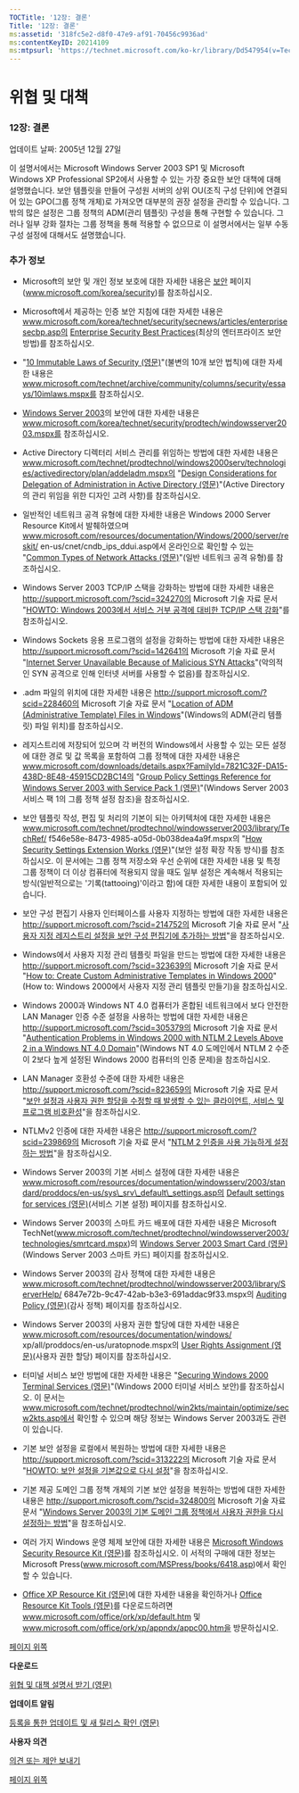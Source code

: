 ```yaml
---
TOCTitle: '12장: 결론'
Title: '12장: 결론'
ms:assetid: '318fc5e2-d8f0-47e9-af91-70456c9936ad'
ms:contentKeyID: 20214109
ms:mtpsurl: 'https://technet.microsoft.com/ko-kr/library/Dd547954(v=TechNet.10)'
---
```


위협 및 대책
============

### 12장: 결론

업데이트 날짜: 2005년 12월 27일

이 설명서에서는 Microsoft Windows Server 2003 SP1 및 Microsoft Windows XP Professional SP2에서 사용할 수 있는 가장 중요한 보안 대책에 대해 설명했습니다. 보안 템플릿을 만들어 구성원 서버의 상위 OU(조직 구성 단위)에 연결되어 있는 GPO(그룹 정책 개체)로 가져오면 대부분의 권장 설정을 관리할 수 있습니다. 그 밖의 많은 설정은 그룹 정책의 ADM(관리 템플릿) 구성을 통해 구현할 수 있습니다. 그러나 일부 강화 절차는 그룹 정책을 통해 적용할 수 없으므로 이 설명서에서는 일부 수동 구성 설정에 대해서도 설명했습니다.

### 추가 정보

-   Microsoft의 보안 및 개인 정보 보호에 대한 자세한 내용은 [보안](http://www.microsoft.com/korea/security/) 페이지(www.microsoft.com/korea/security)를 참조하십시오.

-   Microsoft에서 제공하는 인증 보안 지침에 대한 자세한 내용은 www.microsoft.com/korea/technet/security/secnews/articles/enterprisesecbp.asp의 [Enterprise Security Best Practices](http://www.microsoft.com/korea/technet/security/secnews/articles/enterprisesecbp.asp)(최상의 엔터프라이즈 보안 방법)를 참조하십시오.

-   "[10 Immutable Laws of Security (영문)](http://www.microsoft.com/technet/archive/community/columns/security/essays/10imlaws.mspx)"(불변의 10개 보안 법칙)에 대한 자세한 내용은 www.microsoft.com/technet/archive/community/columns/security/essays/10imlaws.mspx를 참조하십시오.

-   [Windows Server 2003](http://www.microsoft.com/korea/technet/security/prodtech/windowsserver2003.mspx)의 보안에 대한 자세한 내용은 www.microsoft.com/korea/technet/security/prodtech/windowsserver2003.mspx를 참조하십시오.

-   Active Directory 디렉터리 서비스 관리를 위임하는 방법에 대한 자세한 내용은 www.microsoft.com/technet/prodtechnol/windows2000serv/technologies/activedirectory/plan/addeladm.mspx의 "[Design Considerations for Delegation of Administration in Active Directory (영문)](http://www.microsoft.com/technet/prodtechnol/windows2000serv/technologies/activedirectory/plan/addeladm.mspx)"(Active Directory의 관리 위임을 위한 디자인 고려 사항)를 참조하십시오.

-   일반적인 네트워크 공격 유형에 대한 자세한 내용은 Windows 2000 Server Resource Kit에서 발췌하였으며 www.microsoft.com/resources/documentation/Windows/2000/server/reskit/
    en-us/cnet/cndb\_ips\_ddui.asp에서 온라인으로 확인할 수 있는 "[Common Types of Network Attacks (영문)](http://www.microsoft.com/resources/documentation/windows/2000/server/reskit/en-us/cnet/cnbd_trb_gdhe.asp)"(일반 네트워크 공격 유형)를 참조하십시오.

-   Windows Server 2003 TCP/IP 스택을 강화하는 방법에 대한 자세한 내용은 http://support.microsoft.com/?scid=324270의 Microsoft 기술 자료 문서 "[HOWTO: Windows 2003에서 서비스 거부 공격에 대비한 TCP/IP 스택 강화](http://support.microsoft.com/?id=834875)"를 참조하십시오.

-   Windows Sockets 응용 프로그램의 설정을 강화하는 방법에 대한 자세한 내용은 http://support.microsoft.com/?scid=142641의 Microsoft 기술 자료 문서 "[Internet Server Unavailable Because of Malicious SYN Attacks](http://support.microsoft.com/?id=834875)"(악의적인 SYN 공격으로 인해 인터넷 서버를 사용할 수 없음)를 참조하십시오.

-   .adm 파일의 위치에 대한 자세한 내용은 http://support.microsoft.com/?scid=228460의 Microsoft 기술 자료 문서 "[Location of ADM (Administrative Template) Files in Windows](http://support.microsoft.com/?id=834875)"(Windows의 ADM(관리 템플릿) 파일 위치)를 참조하십시오.

-   레지스트리에 저장되어 있으며 각 버전의 Windows에서 사용할 수 있는 모든 설정에 대한 경로 및 값 목록을 포함하여 그룹 정책에 대한 자세한 내용은 www.microsoft.com/downloads/details.aspx?FamilyId=7821C32F-DA15-438D-8E48-45915CD2BC14의 "[Group Policy Settings Reference for Windows Server 2003 with Service Pack 1 (영문)](http://www.microsoft.com/downloads/details.aspx?familyid=7821c32f-da15-438d-8e48-45915cd2bc14&displaylang=en)"(Windows Server 2003 서비스 팩 1의 그룹 정책 설정 참조)을 참조하십시오.

-   보안 템플릿 작성, 편집 및 처리의 기본이 되는 아키텍처에 대한 자세한 내용은 www.microsoft.com/technet/prodtechnol/windowsserver2003/library/TechRef/
    f546e58e-8473-4985-a05d-0b038dea4a9f.mspx의 "[How Security Settings Extension Works (영문)](http://www.microsoft.com/technet/prodtechnol/windowsserver2003/library/techref/f546e58e-8473-4985-a05d-0b038dea4a9f.mspx)"(보안 설정 확장 작동 방식)를 참조하십시오. 이 문서에는 그룹 정책 저장소와 우선 순위에 대한 자세한 내용 및 특정 그룹 정책이 더 이상 컴퓨터에 적용되지 않을 때도 일부 설정은 계속해서 적용되는 방식(일반적으로는 '기록(tattooing)'이라고 함)에 대한 자세한 내용이 포함되어 있습니다.

-   보안 구성 편집기 사용자 인터페이스를 사용자 지정하는 방법에 대한 자세한 내용은 http://support.microsoft.com/?scid=214752의 Microsoft 기술 자료 문서 "[사용자 지정 레지스트리 설정을 보안 구성 편집기에 추가하는 방법](http://support.microsoft.com/?id=214752)"을 참조하십시오.

-   Windows에서 사용자 지정 관리 템플릿 파일을 만드는 방법에 대한 자세한 내용은 http://support.microsoft.com/?scid=323639의 Microsoft 기술 자료 문서 "[How to: Create Custom Administrative Templates in Windows 2000](http://support.microsoft.com/?id=323639)"(How to: Windows 2000에서 사용자 지정 관리 템플릿 만들기)을 참조하십시오.

-   Windows 2000과 Windows NT 4.0 컴퓨터가 혼합된 네트워크에서 보다 안전한 LAN Manager 인증 수준 설정을 사용하는 방법에 대한 자세한 내용은 http://support.microsoft.com/?scid=305379의 Microsoft 기술 자료 문서 "[Authentication Problems in Windows 2000 with NTLM 2 Levels Above 2 in a Windows NT 4.0 Domain](http://support.microsoft.com/?id=305379)"(Windows NT 4.0 도메인에서 NTLM 2 수준이 2보다 높게 설정된 Windows 2000 컴퓨터의 인증 문제)을 참조하십시오.

-   LAN Manager 호환성 수준에 대한 자세한 내용은 http://support.microsoft.com/?scid=823659의 Microsoft 기술 자료 문서 "[보안 설정과 사용자 권한 할당을 수정할 때 발생할 수 있는 클라이언트, 서비스 및 프로그램 비호환성](http://support.microsoft.com/?id=823659)"을 참조하십시오.

-   NTLMv2 인증에 대한 자세한 내용은 http://support.microsoft.com/?scid=239869의 Microsoft 기술 자료 문서 "[NTLM 2 인증을 사용 가능하게 설정하는 방법](http://support.microsoft.com/?id=239869)"을 참조하십시오.

-   Windows Server 2003의 기본 서비스 설정에 대한 자세한 내용은 www.microsoft.com/resources/documentation/windowsserv/2003/standard/proddocs/en-us/sys\_srv\_default\_settings.asp의 [Default settings for services (영문)](http://www.microsoft.com/resources/documentation/windowsserv/2003/standard/proddocs/en-us/ntbackup_backup_sysstate.asp)(서비스 기본 설정) 페이지를 참조하십시오.

-   Windows Server 2003의 스마트 카드 배포에 대한 자세한 내용은 Microsoft TechNet(www.microsoft.com/technet/prodtechnol/windowsserver2003/technologies/smrtcard.mspx)의 [Windows Server 2003 Smart Card (영문)](http://www.microsoft.com/technet/prodtechnol/windowsserver2003/technologies/smrtcard.mspx)(Windows Server 2003 스마트 카드) 페이지를 참조하십시오.

-   Windows Server 2003의 감사 정책에 대한 자세한 내용은 www.microsoft.com/technet/prodtechnol/windowsserver2003/library/ServerHelp/
    6847e72b-9c47-42ab-b3e3-691addac9f33.mspx의 [Auditing Policy (영문)](http://www.microsoft.com/technet/prodtechnol/windowsserver2003/library/serverhelp/6847e72b-9c47-42ab-b3e3-691addac9f33.mspx)(감사 정책) 페이지를 참조하십시오.

-   Windows Server 2003의 사용자 권한 할당에 대한 자세한 내용은 www.microsoft.com/resources/documentation/windows/
    xp/all/proddocs/en-us/uratopnode.mspx의 [User Rights Assignment (영문)](http://www.microsoft.com/resources/documentation/windows/xp/all/proddocs/en-us/auth_eap.mspx)(사용자 권한 할당) 페이지를 참조하십시오.

-   터미널 서비스 보안 방법에 대한 자세한 내용은 "[Securing Windows 2000 Terminal Services (영문)](http://www.microsoft.com/technet/prodtechnol/windows2kts/maintain/optimize/secw2kts.mspx)"(Windows 2000 터미널 서비스 보안)를 참조하십시오. 이 문서는 www.microsoft.com/technet/prodtechnol/win2kts/maintain/optimize/secw2kts.asp에서 확인할 수 있으며 해당 정보는 Windows Server 2003과도 관련이 있습니다.

-   기본 보안 설정을 로컬에서 복원하는 방법에 대한 자세한 내용은 http://support.microsoft.com/?scid=313222의 Microsoft 기술 자료 문서 "[HOWTO: 보안 설정을 기본값으로 다시 설정](http://support.microsoft.com/?id=313222)"을 참조하십시오.

-   기본 제공 도메인 그룹 정책 개체의 기본 보안 설정을 복원하는 방법에 대한 자세한 내용은 http://support.microsoft.com/?scid=324800의 Microsoft 기술 자료 문서 "[Windows Server 2003의 기본 도메인 그룹 정책에서 사용자 권한을 다시 설정하는 방법](http://support.microsoft.com/?id=324800)"을 참조하십시오.

-   여러 가지 Windows 운영 체제 보안에 대한 자세한 내용은 [Microsoft Windows Security Resource Kit (영문)](http://www.microsoft.com/mspress/books/6418.asp)를 참조하십시오. 이 서적의 구매에 대한 정보는 Microsoft Press(www.microsoft.com/MSPress/books/6418.asp)에서 확인할 수 있습니다.

-   [Office XP Resource Kit (영문)](http://www.microsoft.com/office/ork/xp/default.htm)에 대한 자세한 내용을 확인하거나 [Office Resource Kit Tools (영문)](http://www.microsoft.com/office/orkarchive/xpddl.htm)를 다운로드하려면 www.microsoft.com/office/ork/xp/default.htm 및 www.microsoft.com/office/ork/xp/appndx/appc00.htm을 방문하십시오.

[](#mainsection)[페이지 위쪽](#mainsection)

**다운로드**

[위협 및 대책 설명서 받기 (영문)](http://go.microsoft.com/fwlink/?linkid=15160)

**업데이트 알림**

[등록을 통한 업데이트 및 새 릴리스 확인 (영문)](http://go.microsoft.com/fwlink/?linkid=54982)

**사용자 의견**

[의견 또는 제안 보내기](mailto:secwish@microsoft.com?subject=threats%20and%20countermeasures%20guide)

[](#mainsection)[페이지 위쪽](#mainsection)
